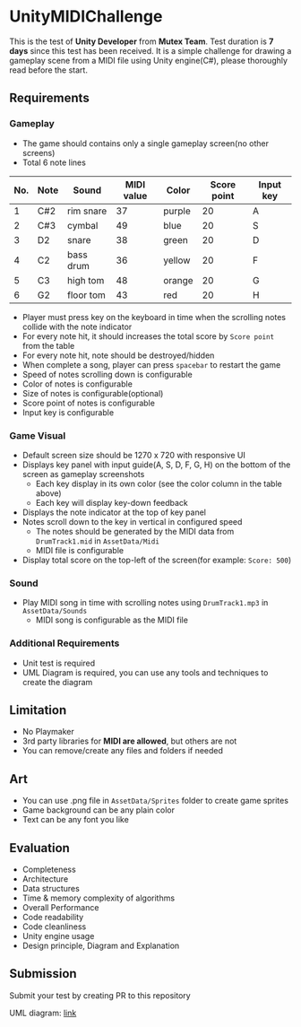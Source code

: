 # UnityMIDIChallenge
This is the test of **Unity Developer** from **Mutex Team**. Test duration is **7 days** since this test has been received. It is a simple challenge for drawing a gameplay scene from a MIDI file using Unity engine(C#), please thoroughly read before the start.

## Requirements
### Gameplay
- The game should contains only a single gameplay screen(no other screens)
- Total 6 note lines

| No. | Note | Sound     | MIDI value | Color  | Score point | Input key |
|-----|------|-----------|------------|--------|-------------|-----------|
| 1   | C#2  | rim snare | 37         | purple | 20          | A         |
| 2   | C#3  | cymbal    | 49         | blue   | 20          | S         |
| 3   | D2   | snare     | 38         | green  | 20          | D         |
| 4   | C2   | bass drum | 36         | yellow | 20          | F         |
| 5   | C3   | high tom  | 48         | orange | 20          | G         |
| 6   | G2   | floor tom | 43         | red    | 20          | H         |

 
- Player must press key on the keyboard in time when the scrolling notes collide with the note indicator
- For every note hit, it should increases the total score by `Score point` from the table
- For every note hit, note should be destroyed/hidden
- When complete a song, player can press `spacebar` to restart the game
- Speed of notes scrolling down is configurable
- Color of notes is configurable
- Size of notes is configurable(optional)
- Score point of notes is configurable
- Input key is configurable

### Game Visual
- Default screen size should be 1270 x 720 with responsive UI
- Displays key panel with input guide(A, S, D, F, G, H) on the bottom of the screen as gameplay screenshots
    - Each key display in its own color (see the color column in the table above)
    - Each key will display key-down feedback
- Displays the note indicator at the top of key panel
- Notes scroll down to the key in vertical in configured speed
    - The notes should be generated by the MIDI data from `DrumTrack1.mid` in `AssetData/Midi`
    - MIDI file is configurable
- Display total score on the top-left of the screen(for example: `Score: 500`)

### Sound
- Play MIDI song in time with scrolling notes using `DrumTrack1.mp3` in `AssetData/Sounds`
    - MIDI song is configurable as the MIDI file

### Additional Requirements
- Unit test is required
- UML Diagram is required, you can use any tools and techniques to create the diagram

## Limitation
- No Playmaker
- 3rd party libraries for **MIDI are allowed**, but others are not
- You can remove/create any files and folders if needed

## Art
- You can use .png file in `AssetData/Sprites` folder to create game sprites
- Game background can be any plain color
- Text can be any font you like

## Evaluation
- Completeness
- Architecture
- Data structures
- Time & memory complexity of algorithms
- Overall Performance
- Code readability
- Code cleanliness
- Unity engine usage
- Design principle, Diagram and Explanation

## Submission
Submit your test by creating PR to this repository
<!-- replace your link here -->
UML diagram: [link](https://github.com/bnkmutech/UnityMIDIChallenge)